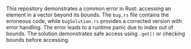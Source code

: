 This repository demonstrates a common error in Rust: accessing an element in a vector beyond its bounds. The `bug.rs` file contains the erroneous code, while `bugSolution.rs` provides a corrected version with error handling.  The error leads to a runtime panic due to index out of bounds. The solution demonstrates safe access using `.get()` or checking bounds before accessing.